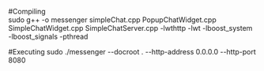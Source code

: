 
#Compiling  
sudo g++ -o messenger simpleChat.cpp PopupChatWidget.cpp SimpleChatWidget.cpp SimpleChatServer.cpp -lwthttp -lwt -lboost_system -lboost_signals -pthread

#Executing
sudo ./messenger --docroot . --http-address 0.0.0.0 --http-port 8080
